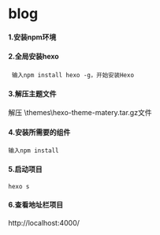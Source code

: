 # blog

#### 1.安装npm环境
#### 2.全局安装hexo

``` 输入npm install hexo -g，开始安装Hexo```
#### 3.解压主题文件
解压 \themes\hexo-theme-matery.tar.gz文件
#### 4.安装所需要的组件
``` 
输入npm install
``` 
#### 5.启动项目
``` 
hexo s
``` 
#### 6.查看地址栏项目
http://localhost:4000/
